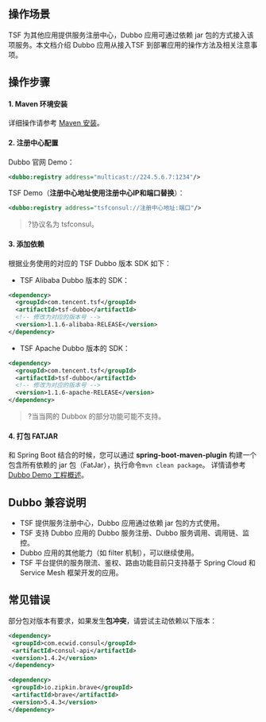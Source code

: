 ## 操作场景
TSF 为其他应用提供服务注册中心，Dubbo 应用可通过依赖 jar 包的方式接入该项服务。本文档介绍 Dubbo 应用从接入TSF 到部署应用的操作方法及相关注意事项。

## 操作步骤
#### 1. Maven 环境安装
详细操作请参考 [Maven 安装](https://cloud.tencent.com/document/product/649/20231#2.-.E5.AE.89.E8.A3.85-maven)。

#### 2. 注册中心配置
Dubbo 官网 Demo：
```xml
<dubbo:registry address="multicast://224.5.6.7:1234"/>
```

TSF Demo（**注册中心地址使用注册中心IP和端口替换**）：
```xml
<dubbo:registry address="tsfconsul://注册中心地址:端口"/>
```
> ?协议名为 tsfconsul。

#### 3. 添加依赖
根据业务使用的对应的 TSF Dubbo 版本 SDK 如下： 
- TSF Alibaba Dubbo 版本的 SDK： 
```xml
<dependency>
  <groupId>com.tencent.tsf</groupId>
  <artifactId>tsf-dubbo</artifactId>
  <!-- 修改为对应的版本号 -->
  <version>1.1.6-alibaba-RELEASE</version>
</dependency>
```

- TSF Apache Dubbo 版本的 SDK：
```xml
<dependency>
  <groupId>com.tencent.tsf</groupId>
  <artifactId>tsf-dubbo</artifactId>
  <!-- 修改为对应的版本号 -->
  <version>1.1.6-apache-RELEASE</version>
</dependency>
```
> ?当当网的 Dubbox 的部分功能可能不支持。

#### 4. 打包 FATJAR
和 Spring Boot 结合的时候，您可以通过 **spring-boot-maven-plugin** 构建一个包含所有依赖的 jar 包（FatJar），执行命令`mvn clean package`。
详情请参考 [Dubbo Demo 工程概述](https://cloud.tencent.com/document/product/649/35577)。

## Dubbo 兼容说明
- TSF 提供服务注册中心，Dubbo 应用通过依赖 jar 包的方式使用。
- TSF 支持 Dubbo 应用的 Dubbo 服务注册、Dubbo 服务调用、调用链、监控。
- Dubbo 应用的其他能力（如 filter 机制），可以继续使用。
- TSF 平台提供的服务限流、鉴权、路由功能目前只支持基于 Spring Cloud 和 Service Mesh 框架开发的应用。

## 常见错误
部分包对版本有要求，如果发生**包冲突**，请尝试主动依赖以下版本：
 ```xml
 <dependency>
  <groupId>com.ecwid.consul</groupId>
  <artifactId>consul-api</artifactId>
  <version>1.4.2</version>
</dependency>
  
<dependency>
  <groupId>io.zipkin.brave</groupId>
  <artifactId>brave</artifactId>
  <version>5.4.3</version>
</dependency>
```

